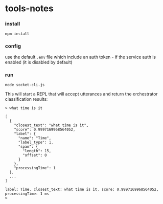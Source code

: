 # tools-notes

### install

`npm install`

### config

use the default `.env` file which include an auth token - if the service auth is enabled (it is disabled by default)

### run

`node socket-cli.js`

This will start a REPL that will accept utterances and return the orchestrator classification results:

```
> what time is it

[
  {
    "closest_text": "what time is it",
    "score": 0.9997169968564052,
    "label": {
      "name": "Time",
      "label_type": 1,
      "span": {
        "length": 15,
        "offset": 0
      }
    },
    "processingTime": 1
  },
  ...
]

label: Time, closest_text: what time is it, score: 0.9997169968564052, processingTime: 1 ms
> 
```
